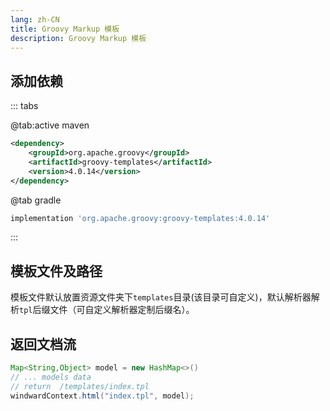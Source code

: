 ```yaml
---
lang: zh-CN
title: Groovy Markup 模板
description: Groovy Markup 模板
---
```


## 添加依赖

::: tabs

@tab:active maven

```xml
<dependency>
    <groupId>org.apache.groovy</groupId>
    <artifactId>groovy-templates</artifactId>
    <version>4.0.14</version>
</dependency>
```

@tab gradle

```groovy
implementation 'org.apache.groovy:groovy-templates:4.0.14'
```

:::

## 模板文件及路径

模板文件默认放置资源文件夹下`templates`目录(该目录可自定义)，默认解析器解析`tpl`后缀文件（可自定义解析器定制后缀名）。

## 返回文档流

```java
Map<String,Object> model = new HashMap<>()
// ... models data
// return  /templates/index.tpl
windwardContext.html("index.tpl", model);
```
